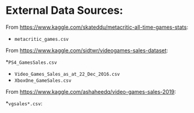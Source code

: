 # External Data Sources:

From  https://www.kaggle.com/skateddu/metacritic-all-time-games-stats:

* `metacritic_games.csv`

From https://www.kaggle.com/sidtwr/videogames-sales-dataset:

*`PS4_GamesSales.csv`
* `Video_Games_Sales_as_at_22_Dec_2016.csv`
* `XboxOne_GameSales.csv`

From https://www.kaggle.com/ashaheedq/video-games-sales-2019:

*`vgsales*.csv`: 
